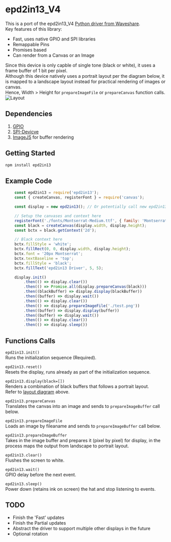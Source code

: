 # epd2in13_V4
This is a port of the epd2in13_V4 [Python driver from Waveshare](https://github.com/waveshare/e-Paper/tree/master/RaspberryPi_JetsonNano/python/lib/waveshare_epd).  
Key features of this library:
* Fast, uses native GPIO and SPI libraries
* Remappable Pins
* Promises based
* Can render from a Canvas or an Image

Since this device is only capble of single tone (black or white), it uses a frame buffer of 1 bit per pixel.  
Although this device natively uses a portrait layout per the diagram below, it is mapped to a landscape layout instead for practical rendering of images or canvas.  
Hence, Width > Height for `prepareImageFile` or `prepareCanvas` function calls.  
<a name="layout"></a>
![Layout](https://i.postimg.cc/6p9C1HpT/epd2in13-layout.png)

## Dependencies
1. [GPIO](https://github.com/jperkin/node-rpio)
2. [SPI-Devicve](https://github.com/fivdi/spi-device)
3. [ImageJS](https://github.com/image-js/image-js) for buffer rendering

## Getting Started
  ```sh
  npm install epd2in13
  ```

## Example Code
```js
    const epd2in13 = require('epd2in13');
    const { createCanvas, registerFont } = require('canvas');

    const display = new epd2in13(); // Or potentially call new epd2in13({ RST_PIN: 10, BUSY_PIN: 11 }) if the pins are remapped for any reason

    // Setup the canvases and context here
    registerFont('./fonts/Montserrat-Medium.ttf', { family: 'Montserrat' });
    const black = createCanvas(display.width, display.height);
    const bctx = black.getContext('2d');

    // Black context here
    bctx.fillStyle = 'white';
    bctx.fillRect(0, 0, display.width, display.height);
    bctx.font = '20px Montserrat';
    bctx.textBaseline = 'top';
    bctx.fillStyle = 'black';
    bctx.fillText('epd2in13 Driver', 5, 5);

    display.init()
        .then(() => display.clear())
        .then(() => Promise.all(display.prepareCanvas(black)))
        .then((blackBuffer) => display.display(blackBuffer))
        .then((buffer) => display.wait())
        .then(() => display.clear())
        .then(() => display.prepareImageFile('./test.png'))
        .then((buffer) => display.display(buffer))
        .then((buffer) => display.wait())
        .then(() => display.clear())
        .then(() => display.sleep())
```

## Functions Calls
`epd2in13.init()`  
Runs the initialization sequence (Required).  

`epd2in13.reset()`  
Resets the display, runs already as part of the initialization sequence.  

`epd2in13.display(black=[])`  
Renders a combination of black buffers that follows a portrait layout.  
Refer to [layout diagram](#layout) above.  

`epd2in13.prepareCanvas`  
Translates the canvas into an image and sends to `prepareImageBuffer` call below.  

`epd2in13.prepareImageFile`  
Loads an image by fileaname and sends to `prepareImageBuffer` call below.  

`epd2in13.prepareImageBuffer`  
Takes in the image buffer and prepares it (pixel by pixel) for display, in the process maps the output from landscape to portrait layout.  

`epd2in13.clear()`  
Flushes the screen to white.

`epd2in13.wait()`  
GPIO delay before the next event.  

`epd2in13.sleep()`  
Power down (retains ink on screen) the hat and stop listening to events.  

## TODO
* Finish the 'Fast' updates
* Finish the Partial updates
* Abstract the driver to support multiple other displays in the future
* Optional rotation

